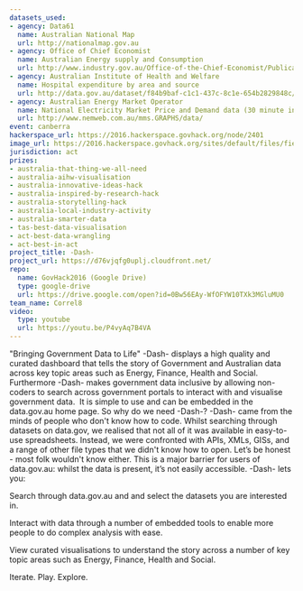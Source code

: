 ```yaml
---
datasets_used:
- agency: Data61
  name: Australian National Map
  url: http://nationalmap.gov.au
- agency: Office of Chief Economist
  name: Australian Energy supply and Consumption
  url: http://www.industry.gov.au/Office-of-the-Chief-Economist/Publications/Documents/aes/data/2015/Table-A.xlsx
- agency: Australian Institute of Health and Welfare
  name: Hospital expenditure by area and source
  url: http://data.gov.au/dataset/f84b9baf-c1c1-437c-8c1e-654b2829848c/resource/88399d53-d55c-466c-8f4a-6cb965d24d6d/download/healthexpenditurebyareaandsource.csv
- agency: Australian Energy Market Operator
  name: National Electricity Market Price and Demand data (30 minute intervals)
  url: http://www.nemweb.com.au/mms.GRAPHS/data/
event: canberra
hackerspace_url: https://2016.hackerspace.govhack.org/node/2401
image_url: https://2016.hackerspace.govhack.org/sites/default/files/field/image/capture_3.png
jurisdiction: act
prizes:
- australia-that-thing-we-all-need
- australia-aihw-visualisation
- australia-innovative-ideas-hack
- australia-inspired-by-research-hack
- australia-storytelling-hack
- australia-local-industry-activity
- australia-smarter-data
- tas-best-data-visualisation
- act-best-data-wrangling
- act-best-in-act
project_title: -Dash-
project_url: https://d76vjqfg0uplj.cloudfront.net/
repo:
  name: GovHack2016 (Google Drive)
  type: google-drive
  url: https://drive.google.com/open?id=0Bw56EAy-WfOFYW10TXk3MGluMU0
team_name: Correl8
video:
  type: youtube
  url: https://youtu.be/P4vyAq7B4VA
---
```


"Bringing Government Data to Life"
-Dash- displays a high quality and curated dashboard that tells the story of Government and Australian data across key topic areas such as Energy, Finance, Health and Social. Furthermore -Dash- makes government data inclusive by allowing non-coders to search across government portals to interact with and visualise government data. 
It is simple to use and can be embedded in the data.gov.au home page.
So why do we need -Dash-?
-Dash- came from the minds of people who don't know how to code. Whilst searching through datasets on data.gov, we realised that not all of it was available in easy-to-use spreadsheets. Instead, we were confronted with APIs, XMLs, GISs, and a range of other file types that we didn't know how to open. Let’s be honest - most folk wouldn't know either.
This is a major barrier for users of data.gov.au: whilst the data is present, it’s not easily accessible.
-Dash- lets you:

Search through data.gov.au and and select the datasets you are interested in.


Interact with data through a number of embedded tools to enable more people to do complex analysis with ease. 


View curated visualisations to understand the story across a number of key topic areas such as Energy, Finance, Health and Social. 


Iterate. Play. Explore.